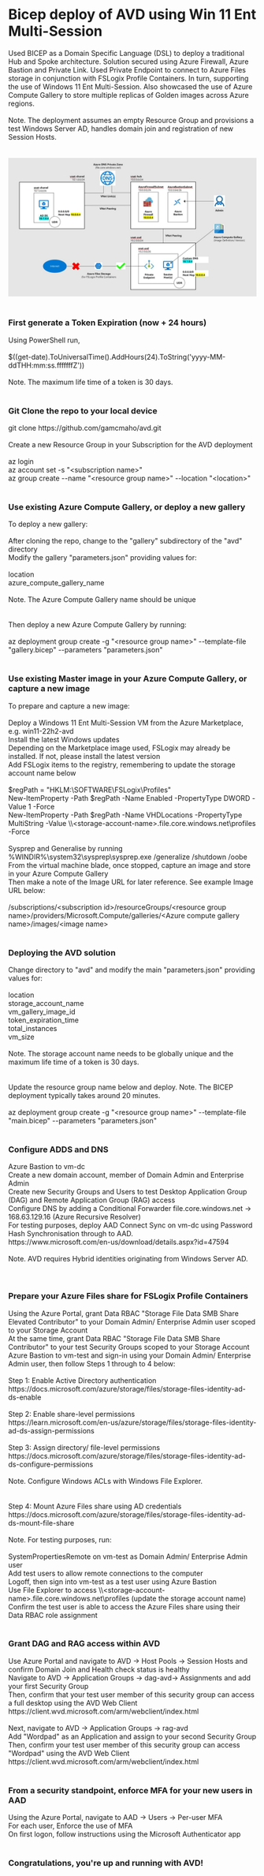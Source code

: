 # Bicep deploy of AVD using Win 11 Ent Multi-Session
Used BICEP as a Domain Specific Language (DSL) to deploy a traditional Hub and Spoke architecture.  Solution secured using Azure Firewall, Azure Bastion and Private Link.  Used Private Endpoint to connect to Azure Files storage in conjunction with FSLogix Profile Containers.  In turn, supporting the use of Windows 11 Ent Multi-Session.  Also showcased the use of Azure Compute Gallery to store multiple replicas of Golden images across Azure regions.  
<br>
Note. The deployment assumes an empty Resource Group and provisions a test Windows Server AD, handles domain join and registration of new Session Hosts.
<br><br><br>
<img src="https://github.com/gamcmaho/avd/blob/main/BicepAvdHubSpoke.jpg">
<br><br>
<h3>First generate a Token Expiration (now + 24 hours)</h3>
Using PowerShell run,<br><br>
$((get-date).ToUniversalTime().AddHours(24).ToString('yyyy-MM-ddTHH:mm:ss.fffffffZ'))
<br><br>
Note.  The maximum life time of a token is 30 days.
<br><br>
<h3>Git Clone the repo to your local device</h3>
git clone https://github.com/gamcmaho/avd.git
<br><br>
Create a new Resource Group in your Subscription for the AVD deployment
<br><br>
az login<br>
az account set -s "&ltsubscription name&gt"<br>
az group create --name "&ltresource group name&gt" --location "&ltlocation&gt"<br><br>
<h3>Use existing Azure Compute Gallery, or deploy a new gallery</h3>
To deploy a new gallery:
<br><br>
After cloning the repo, change to the "gallery" subdirectory of the "avd" directory<br>
Modify the gallery "parameters.json" providing values for:
<br><br>
location<br>
azure_compute_gallery_name
<br><br>
Note.  The Azure Compute Gallery name should be unique
<br><br><br>
Then deploy a new Azure Compute Gallery by running:<br><br>
az deployment group create -g "&ltresource group name&gt" --template-file "gallery.bicep" --parameters "parameters.json"
<br><br>
<h3>Use existing Master image in your Azure Compute Gallery, or capture a new image</h3>
To prepare and capture a new image:
<br><br>
Deploy a Windows 11 Ent Multi-Session VM from the Azure Marketplace, e.g. win11-22h2-avd<br>
Install the latest Windows updates<br>
Depending on the Marketplace image used, FSLogix may already be installed.  If not, please install the latest version<br>
Add FSLogix items to the registry, remembering to update the storage account name below
<br><br>
$regPath = "HKLM:\SOFTWARE\FSLogix\Profiles"<br>
New-ItemProperty -Path $regPath -Name Enabled -PropertyType DWORD -Value 1 -Force<br>
New-ItemProperty -Path $regPath -Name VHDLocations -PropertyType MultiString -Value \\&ltstorage-account-name&gt.file.core.windows.net\profiles -Force
<br><br>
Sysprep and Generalise by running %WINDIR%\system32\sysprep\sysprep.exe /generalize /shutdown /oobe<br>
From the virtual machine blade, once stopped, capture an image and store in your Azure Compute Gallery<br>
Then make a note of the Image URL for later reference.  See example Image URL below:
<br><br>
/subscriptions/&ltsubscription id&gt/resourceGroups/&ltresource group name&gt/providers/Microsoft.Compute/galleries/&ltAzure compute gallery name&gt/images/&ltimage name&gt
<br><br>
<h3>Deploying the AVD solution</h3>
Change directory to "avd" and modify the main "parameters.json" providing values for:<br><br>
location<br>
storage_account_name<br>
vm_gallery_image_id<br>
token_expiration_time<br>
total_instances<br>
vm_size
<br><br>
Note.  The storage account name needs to be globally unique and the maximum life time of a token is 30 days.
<br><br><br>
Update the resource group name below and deploy.  Note.  The BICEP deployment typically takes around 20 minutes.
<br><br>
az deployment group create -g "&ltresource group name&gt" --template-file "main.bicep" --parameters "parameters.json"
<br><br>
<h3>Configure ADDS and DNS</h3>
Azure Bastion to vm-dc<br>
Create a new domain account, member of Domain Admin and Enterprise Admin<br>
Create new Security Groups and Users to test Desktop Application Group (DAG) and Remote Application Group (RAG) access<br>
Configure DNS by adding a Conditional Forwarder file.core.windows.net -> 168.63.129.16 (Azure Recursive Resolver)<br>
For testing purposes, deploy AAD Connect Sync on vm-dc using Password Hash Synchronisation through to AAD.<br>
https://www.microsoft.com/en-us/download/details.aspx?id=47594
<br><br>
Note.  AVD requires Hybrid identities originating from Windows Server AD.<br>
<br><br>
<h3>Prepare your Azure Files share for FSLogix Profile Containers</h3>
Using the Azure Portal, grant Data RBAC "Storage File Data SMB Share Elevated Contributor" to your Domain Admin/ Enterprise Admin user scoped to your Storage Account<br>
At the same time, grant Data RBAC "Storage File Data SMB Share Contributor" to your test Security Groups scoped to your Storage Account<br>
Azure Bastion to vm-test and sign-in using your Domain Admin/ Enterprise Admin user, then follow Steps 1 through to 4 below:
<br><br>
Step 1: Enable Active Directory authentication<br>
https://docs.microsoft.com/azure/storage/files/storage-files-identity-ad-ds-enable
<br><br>
Step 2: Enable share-level permissions<br>
https://learn.microsoft.com/en-us/azure/storage/files/storage-files-identity-ad-ds-assign-permissions
<br><br>
Step 3: Assign directory/ file-level permissions<br>
https://docs.microsoft.com/azure/storage/files/storage-files-identity-ad-ds-configure-permissions
<br><br>
Note.  Configure Windows ACLs with Windows File Explorer.
<br><br><br>
Step 4: Mount Azure Files share using AD credentials<br>
https://docs.microsoft.com/azure/storage/files/storage-files-identity-ad-ds-mount-file-share
<br><br>
Note. For testing purposes, run:<br><br>
SystemPropertiesRemote on vm-test as Domain Admin/ Enterprise Admin user<br>
Add test users to allow remote connections to the computer<br>
Logoff, then sign into vm-test as a test user using Azure Bastion<br>
Use File Explorer to access \\&ltstorage-account-name&gt.file.core.windows.net\profiles (update the storage account name)<br>
Confirm the test user is able to access the Azure Files share using their Data RBAC role assignment
<br><br>
<h3>Grant DAG and RAG access within AVD</h3>
Use Azure Portal and navigate to AVD -> Host Pools -> Session Hosts and confirm Domain Join and Health check status is healthy<br>
Navigate to AVD -> Application Groups -> dag-avd-> Assignments and add your first Security Group<br>
Then, confirm that your test user member of this security group can access a full desktop using the AVD Web Client<br>
https://client.wvd.microsoft.com/arm/webclient/index.html
<br><br>
Next, navigate to AVD -> Application Groups ->  rag-avd<br>
Add "Wordpad" as an Application and assign to your second Security Group<br>
Then, confirm your test user member of this security group can access "Wordpad" using the AVD Web Client<br>
https://client.wvd.microsoft.com/arm/webclient/index.html
<br><br>
<h3>From a security standpoint, enforce MFA for your new users in AAD</h3>
Using the Azure Portal, navigate to AAD -> Users -> Per-user MFA<br>
For each user, Enforce the use of MFA<br>
On first logon, follow instructions using the Microsoft Authenticator app
<br><br>
<h3>Congratulations, you're up and running with AVD!</h3>
